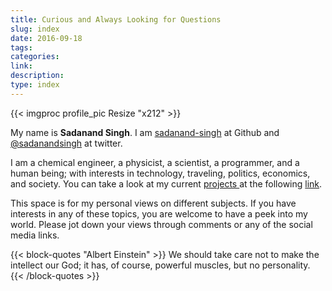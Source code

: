```yaml
---
title: Curious and Always Looking for Questions
slug: index
date: 2016-09-18
tags:
categories:
link:
description:
type: index
---
```


{{< imgproc profile_pic Resize "x212" >}}

My name is **Sadanand Singh**. I am
[sadanand-singh](https://github.com/sadanand-singh) at Github and
[@sadanandsingh](https://twitter.com/sadanandsingh) at twitter.

I am a chemical engineer, a physicist, a scientist, a programmer, and a
human being; with interests in technology, traveling, politics,
economics, and society.
You can take a look at my current [projects <i class="fa fa-cogs" aria-hidden="true"></i>][link] at the following [link].

[link]: /project/

This space is for my personal views on different subjects. If you have
interests in any of these topics, you are welcome to have a peek into my
world. Please jot down your views through comments or any of the social
media links.

{{< block-quotes "Albert Einstein" >}}
We should take care not to make the intellect
our God; it has, of course, powerful muscles, but no personality.
{{< /block-quotes >}}
